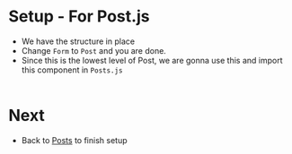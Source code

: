 # Setup - For Post.js
- We have the structure in place
- Change `Form` to `Post` and you are done.
- Since this is the lowest level of Post, we are gonna use this and import this component in `Posts.js`
<br/><br/>

# Next
- Back to [Posts](../1-Posts.md) to finish setup 